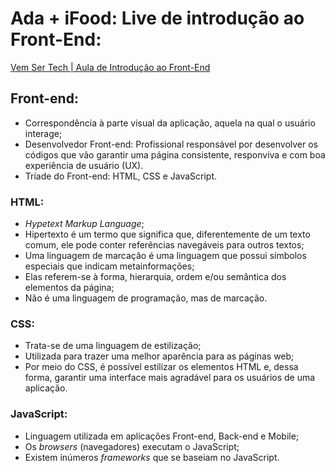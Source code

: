 # Ada + iFood: Live de introdução ao Front-End:

[Vem Ser Tech | Aula de Introdução ao Front-End](https://www.youtube.com/watch?v=_OSCxwIS60c)

## Front-end:

- Correspondência à parte visual da aplicação, aquela na qual o usuário interage;
- Desenvolvedor Front-end: Profissional responsável por desenvolver os códigos que vão garantir uma página consistente, responviva e com boa experiência de usuário (UX).
- Tríade do Front-end: HTML, CSS e JavaScript.

### HTML:

- _Hypetext Markup Language_;
- Hipertexto é um termo que significa que, diferentemente de um texto comum, ele pode conter referências navegáveis para outros textos;
- Uma linguagem de marcação é uma linguagem que possui símbolos especiais que indicam metainformações;
- Elas referem-se à forma, hierarquia, ordem e/ou semântica dos elementos da página;
- Não é uma linguagem de programação, mas de marcação.

### CSS:

- Trata-se de uma linguagem de estilização;
- Utilizada para trazer uma melhor aparência para as páginas web;
- Por meio do CSS, é possível estilizar os elementos HTML e, dessa forma, garantir uma interface mais agradável para os usuários de uma aplicação.

### JavaScript:

- Linguagem utilizada em aplicações Front-end, Back-end e Mobile;
- Os _browsers_ (navegadores) executam o JavaScript;
- Existem inúmeros _frameworks_ que se baseiam no JavaScript.
